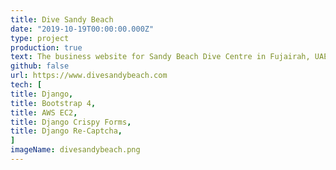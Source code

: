 ```yaml
---
title: Dive Sandy Beach
date: "2019-10-19T00:00:00.000Z"
type: project
production: true
text: The business website for Sandy Beach Dive Centre in Fujairah, UAE. Built with Django and styled with Bootstrap 4. This application features an online booking interface for divers, custom PADI course and local dive site upload through the Django admin interface.
github: false
url: https://www.divesandybeach.com
tech: [
title: Django,
title: Bootstrap 4,
title: AWS EC2,
title: Django Crispy Forms,
title: Django Re-Captcha,
]
imageName: divesandybeach.png
---
```

